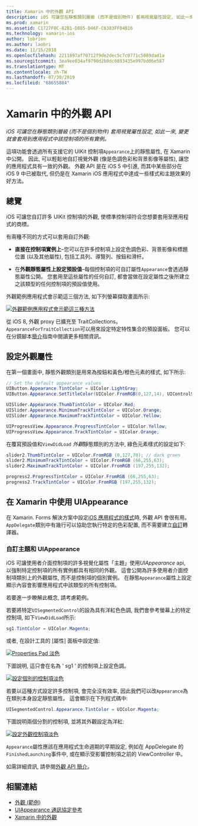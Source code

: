 ```yaml
---
title: Xamarin 中的外觀 API
description: iOS 可讓您在靜態類別層級 (而不是個別物件) 套用視覺屬性設定, 如此一來, 變更就會套用到應用程式中該控制項的所有實例。
ms.prod: xamarin
ms.assetid: C1727F0C-82B1-D085-D46F-C6383FF04B16
ms.technology: xamarin-ios
author: lobrien
ms.author: laobri
ms.date: 11/15/2018
ms.openlocfilehash: 2211897af70712f9de2dec5c7c0771c5089dad1a
ms.sourcegitcommit: 3ea9ee034af9790d2b0dc0893435e997bd06e587
ms.translationtype: MT
ms.contentlocale: zh-TW
ms.lasthandoff: 07/30/2019
ms.locfileid: "68655884"
---
```

# <a name="appearance-api-in-xamarinios"></a>Xamarin 中的外觀 API

_iOS 可讓您在靜態類別層級 (而不是個別物件) 套用視覺屬性設定, 如此一來, 變更就會套用到應用程式中該控制項的所有實例。_

這項功能會透過所有支援它的 UIKit 控制項`Appearance`上的靜態屬性, 在 Xamarin 中公開。 因此, 可以輕鬆地自訂視覺外觀 (像是色調色彩和背景影像等屬性), 讓您的應用程式具有一致的外觀。 外觀 API 是在 iOS 5 中引進, 而其中某些部分在 iOS 9 中已被取代, 但仍是在 Xamarin iOS 應用程式中達成一些樣式和主題效果的好方法。

## <a name="overview"></a>總覽

iOS 可讓您自訂許多 UIKit 控制項的外觀, 使標準控制項符合您想要套用至應用程式的商標。

有兩種不同的方式可以套用自訂外觀:

- **直接在控制項實例上**–您可以在許多控制項上設定色調色彩、背景影像和標題位置 (以及其他屬性), 包括工具列、導覽列、按鈕和滑杆。

- 在**外觀靜態屬性上設定預設值**–每個控制項的可自訂屬性`Appearance`會透過靜態屬性公開。 您套用至這些屬性的任何自訂, 都會當做在設定屬性之後所建立之該類型的任何控制項的預設值使用。

外觀範例應用程式會示範這三個方法, 如下列螢幕擷取畫面所示:

[![](introduction-to-the-appearance-api-images/appearance01-sml.png "外觀範例應用程式會示範這三種方法")](introduction-to-the-appearance-api-images/appearance01.png#lightbox)

從 iOS 8, 外觀 proxy 已擴充至 TraitCollections。
 `AppearanceForTraitCollection`可以用來設定特定特性集合的預設面板。 您可以在分鏡腳本[簡介](~/ios/user-interface/storyboards/unified-storyboards.md)指南中閱讀更多相關資訊。

## <a name="setting-appearance-properties"></a>設定外觀屬性

在第一個畫面中, 靜態外觀類別是用來為按鈕和黃色/橙色元素的樣式, 如下所示:

```csharp
// Set the default appearance values
UIButton.Appearance.TintColor = UIColor.LightGray;
UIButton.Appearance.SetTitleColor(UIColor.FromRGB(0,127,14), UIControlState.Normal);

UISlider.Appearance.ThumbTintColor = UIColor.Red;
UISlider.Appearance.MinimumTrackTintColor = UIColor.Orange;
UISlider.Appearance.MaximumTrackTintColor = UIColor.Yellow;

UIProgressView.Appearance.ProgressTintColor = UIColor.Yellow;
UIProgressView.Appearance.TrackTintColor = UIColor.Orange;
```

在覆寫預設值和`ViewDidLoad` *外觀*靜態類別的方法中, 綠色元素樣式的設定如下:

```csharp
slider2.ThumbTintColor = UIColor.FromRGB (0,127,70); // dark green
slider2.MinimumTrackTintColor = UIColor.FromRGB (66,255,63);
slider2.MaximumTrackTintColor = UIColor.FromRGB (197,255,132);
```

```csharp
progress2.ProgressTintColor = UIColor.FromRGB (66,255,63);
progress2.TrackTintColor = UIColor.FromRGB (197,255,132);
```

## <a name="using-uiappearance-in-xamarinforms"></a>在 Xamarin 中使用 UIAppearance

在 Xamarin. Forms 解決方案中設定[iOS 應用程式的樣式](~/xamarin-forms/platform/ios/formatting.md#uiappearance)時, 外觀 API 會很有用。 `AppDelegate`類別中有幾行可以協助您執行特定的色彩配置, 而不需要建立[自訂](~/xamarin-forms/app-fundamentals/custom-renderer/index.md)轉譯器。

### <a name="custom-themes-and-uiappearance"></a>自訂主題和 UIAppearance

iOS 可讓使用者介面控制項的許多視覺化屬性「主題」使用*UIAppearance* api, 以強制特定控制項的所有實例都具有相同的外觀。 這會公開為許多使用者介面控制項類別上的外觀屬性, 而不是控制項的個別實例。 在靜態`Appearance`屬性上設定顯示內容會影響應用程式中該類型的所有控制項。

若要進一步瞭解此概念, 請考慮範例。

若要將特定`UISegmentedControl`的設為具有洋紅色色調, 我們會參考螢幕上的特定控制項, 如下`ViewDidLoad`所示:

```csharp
sg1.TintColor = UIColor.Magenta;
```

或者, 在設計工具的 [屬性] 面板中設定值:

[![](introduction-to-the-appearance-api-images/propertiespadtint.png "Properties Pad 淡色")](introduction-to-the-appearance-api-images/propertiespadtint.png#lightbox)

下圖說明, 這只會在名為 ' sg1 ' 的控制項上設定色調。

[![](introduction-to-the-appearance-api-images/image53.png "設定個別的控制項淡色")](introduction-to-the-appearance-api-images/image53.png#lightbox)

若要以這種方式設定許多控制項, 會完全沒有效率, 因此我們可以改`Appearance`為在類別本身設定靜態屬性。 這會顯示在下列程式碼中:

```csharp
UISegmentedControl.Appearance.TintColor = UIColor.Magenta;
```

下圖說明兩個分割的控制項, 並將其外觀設定為洋紅:

[![](introduction-to-the-appearance-api-images/image54.png "設定外觀控制項淡色")](introduction-to-the-appearance-api-images/image54.png#lightbox)

`Appearance`屬性應該在應用程式生命週期的早期設定, 例如在 AppDelegate 的`FinishedLaunching`事件中, 或在顯示受影響控制項之前的 ViewController 中。

如需詳細資訊, 請參閱[外觀 API 簡介](~/ios/user-interface/ios-ui/introduction-to-the-appearance-api.md)。

## <a name="related-links"></a>相關連結

- [外觀 (範例)](https://docs.microsoft.com/samples/xamarin/ios-samples/appearance)
- [UIAppearance 通訊協定參考](https://developer.apple.com/library/ios/documentation/UIKit/Reference/UIAppearance_Protocol/)
- [Xamarin 中的外觀](~/xamarin-forms/platform/ios/formatting.md#uiappearance)
